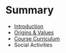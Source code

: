 # Summary

* [Introduction](README.md)
* [Origins & Values](chapter1.md)
* [Course Curriculum](course_curriculum.md)
* Social Activities

